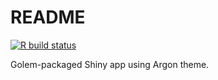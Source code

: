 README
================

<!-- badges: start -->

[![R build
status](https://github.com/konradzdeb/ArgonExample/workflows/R-CMD-check/badge.svg)](https://github.com/konradzdeb/ArgonExample/actions)
<!-- badges: end -->

Golem-packaged Shiny app using Argon theme.
